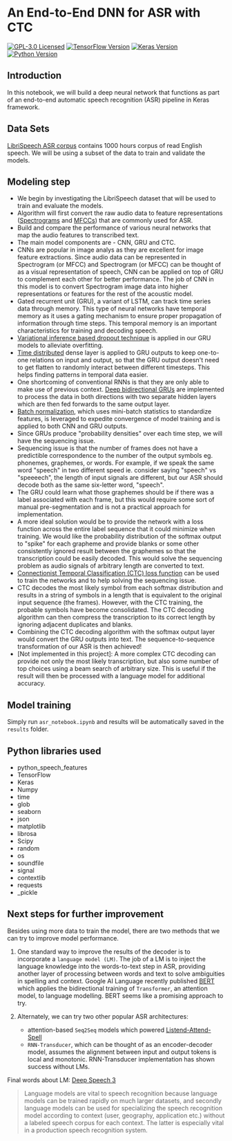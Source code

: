 # An End-to-End DNN for ASR with CTC
[![GPL-3.0 Licensed](https://img.shields.io/badge/License-GPL3.0-blue.svg?style=flat)](https://opensource.org/licenses/GPL-3.0) [![TensorFlow Version](https://img.shields.io/badge/Tensorflow-1.4+-blue.svg)](https://www.tensorflow.org/) [![Keras Version](https://img.shields.io/badge/Keras-2.0+-blue.svg)](https://keras.io/) [![Python Version](https://img.shields.io/badge/Python-3.x-blue.svg)](https://www.python.org/) 

## Introduction
In this notebook, we will build a deep neural network that functions as part of an end-to-end automatic speech recognition (ASR) pipeline in Keras framework.

## Data Sets 
[LibriSpeech ASR corpus](http://www.openslr.org/12) contains 1000 hours corpus of read English speech. We will be using a subset of the data to train and validate the models.

## Modeling step
- We begin by investigating the LibriSpeech dataset that will be used to train and evaluate the models. 
- Algorithm will first convert the raw audio data to feature representations ([Spectrograms](https://www.youtube.com/watch?v=_FatxGN3vAM) and [MFCCs](https://en.wikipedia.org/wiki/Mel-frequency_cepstrum)) that are commonly used for ASR. 
- Build and compare the performance of various neural networks that map the audio features to transcribed text. 
- The main model components are - CNN, GRU and CTC. 
- CNNs are popular in image analys as they are excellent for image feature extractions. Since audio data can be represented in Spectrogram (or MFCC) and Spectrogram (or MFCC) can be thought of as a visual representation of speech, CNN can be applied on top of GRU to complement each other for better performance. The job of CNN in this model is to convert Spectrogram image data into higher representations or features for the rest of the acoustic model. 
- Gated recurrent unit (GRU), a variant of LSTM, can track time series data through memory. This type of neural networks have temporal memory as it uses a gating mechanism to ensure proper propagation of information through time steps. This temporal memory is an important characteristics for training and decoding speech.
- [Variational inference based dropout technique](http://arxiv.org/abs/1512.05287) is applied in our GRU models to alleviate overfitting.
- [Time distributed](https://keras.io/layers/wrappers/) dense layer is applied to GRU outputs to keep one-to-one relations on input and output, so that the GRU output doesn't need to get flatten to randomly interact between different timesteps. This helps finding patterns in temporal data easier. 
- One shortcoming of conventional RNNs is that they are only able to make use of previous context. [Deep bidirectional GRUs](https://www.cs.toronto.edu/~graves/asru_2013.pdf) are implemented to process the data in both directions with two separate hidden layers which are then fed forwards to the same output layer.
- [Batch normalization](https://arxiv.org/pdf/1510.01378.pdf), which uses mini-batch statistics to standardize features, is leveraged to expedite convergence of model training and is applied to both CNN and GRU outputs.
- Since GRUs produce "probability densities" over each time step, we will have the sequencing issue. 
- Sequencing issue is that the number of frames does not have a predictible correspondence to the number of the output symbols eg. phonemes, graphemes, or words. For example, if we speak the same word "speech" in two different speed ie. consider saying "speech" vs "speeeech", the length of input signals are different, but our ASR should decode both as the same six-letter word, "speech".
- The GRU could learn what those graphemes should be if there was a label associated with each frame, but this would require some sort of manual pre-segmentation and is not a practical approach for implementation. 
- A more ideal solution would be to provide the network with a loss function across the entire label sequence that it could minimize when training. We would like the probability distribution of the softmax output to "spike" for each grapheme and provide blanks or some other consistently ignored result between the graphemes so that the transcription could be easily decoded. This would solve the sequencing problem as audio signals of arbitrary length are converted to text.
- [Connectionist Temporal Classification (CTC) loss function](http://www.cs.toronto.edu/~graves/icml_2006.pdf) can be used to train the networks and to help solving the sequencing issue.
- CTC decodes the most likely symbol from each softmax distribution and results in a string of symbols in a length that is equivalent to the original input sequence (the frames). However, with the CTC training, the probable symbols have become consolidated. The CTC decoding algorithm can then compress the transcription to its correct length by ignoring adjacent duplicates and blanks.
- Combining the CTC decoding algorithm with the softmax output layer would convert the GRU outputs into text. The sequence-to-sequence transformation of our ASR is then achieved! 
- [Not implemented in this project]: A more complex CTC decoding can provide not only the most likely transcription, but also some number of top choices using a beam search of arbitrary size. This is useful if the result will then be processed with a language model for additional accuracy. 


## Model training
Simply run `asr_notebook.ipynb` and results will be automatically saved in the `results` folder.

## Python libraries used

* python_speech_features
* TensorFlow
* Keras
* Numpy
* time
* glob
* seaborn
* json
* matplotlib
* librosa
* Scipy
* random
* os
* soundfile
* signal
* contextlib
* requests
* \_pickle

## Next steps for further improvement
Besides using more data to train the model, there are two methods that we can try to improve model performance.
1. One standard way to improve the results of the decoder is to incorporate a `language model (LM)`. The job of a LM is to inject the language knowledge into the words-to-text step in ASR, providing another layer of processing between words and text to solve ambiguities in spelling and context. Google AI Language recently published [BERT]( https://arxiv.org/abs/1810.04805) which applies the bidirectional training of `Transformer`, an attention model, to language modelling. BERT seems like a promising approach to try.

2. Alternately, we can try two other popular ASR architectures:
    - attention-based `Seq2Seq` models which powered [Listend-Attend-Spell](https://arxiv.org/abs/1508.01211)
    - `RNN-Transducer`, which can be thought of as an encoder-decoder model, assumes the alignment between input and output tokens is local and monotonic. RNN-Transducer implementation has shown success without LMs.
    
Final words about LM: [Deep Speech 3](http://research.baidu.com/Blog/index-view?id=90)
>Language models are vital to speech recognition because language models can be trained rapidly on much larger datasets, and secondly language models can be used for specializing the speech recognition model according to context (user, geography, application etc.) without a labeled speech corpus for each context. The latter is especially vital in a production speech recognition system.
